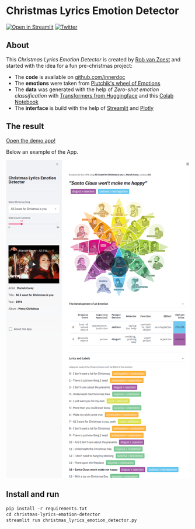 # Christmas Lyrics Emotion Detector

[![Open in Streamlit](https://static.streamlit.io/badges/streamlit_badge_black_white.svg)](https://www.innerdoc.com/christmas-lyrics-emotions-demo/) [![Twitter](https://img.shields.io/twitter/url/https/twitter.com/cloudposse.svg?style=social&label=Follow%20%40innerdoc)](https://twitter.com/innerdoc_nlp)


## About
This *Christmas Lyrics Emotion Detector* is created by [Rob van Zoest](https://www.linkedin.com/in/robvanzoest/) and started with the idea for a fun pre-christmas project: 
- The **code** is available on [github.com/innerdoc](https://github.com/innerdoc/christmas-lyrics-emotion-detector)
- The **emotions** were taken from [Plutchik's wheel of Emotions](https://en.wikipedia.org/wiki/Robert_Plutchik)
- The **data** was generated with the help of *Zero-shot emotion classification* with [Transformers from Huggingface](https://joeddav.github.io/blog/2020/05/29/ZSL.html)
and this [Colab Notebook](https://colab.research.google.com/drive/1gcJq-6YXGca7i_8XUfq9z08MU_EWlkSd)
- The **interface** is build with the help of [Streamlit](https://www.streamlit.io/) and [Plotly](https://plotly.com/python/)


## The result
[Open the demo app!](https://www.innerdoc.com/christmas-lyrics-emotions-demo/)

Below an example of the App.

![alt text](christmas-lyrics-emotion-detector-streamlit.png "An example view of the Christmas Lyrics Emotions Detector App")


## Install and run
```
pip install -r requirements.txt
cd christmas-lyrics-emotion-detector
streamlit run christmas_lyrics_emotion_detector.py
```
